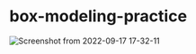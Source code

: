 # box-modeling-practice

![Screenshot from 2022-09-17 17-32-11](https://user-images.githubusercontent.com/86502425/190850211-7ebe35f4-a3c0-44cc-a420-72aa749ad36c.png)

